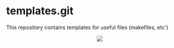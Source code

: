 # templates.git
This repository contains templates for useful
files (makefiles, etc')

<p align="center">
  <img src="https://img.shields.io/github/repo-size/nonomain/templates?style=for-the-badge">
</p>
